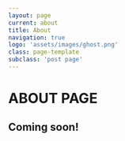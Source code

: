 ```yaml
---
layout: page
current: about
title: About
navigation: true
logo: 'assets/images/ghost.png'
class: page-template
subclass: 'post page'
---
```


# ABOUT PAGE 
## Coming soon!
